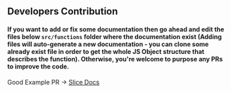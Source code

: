 ## Developers Contribution 

#### If you want to add or fix some documentation then go ahead and edit the files below `src/functions` folder where the documentation exist (Adding files will auto-generate a new documentation - you can clone some already exist file in order to get the whole JS Object structure that describes the function). Otherwise, you're welcome to purpose any PRs to improve the code.

Good Example PR -> <a href="https://github.com/Attrash-Islam/rudash-website/pull/2">Slice Docs</a>

